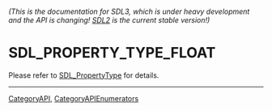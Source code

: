 ###### (This is the documentation for SDL3, which is under heavy development and the API is changing! [SDL2](https://wiki.libsdl.org/SDL2/) is the current stable version!)
# SDL_PROPERTY_TYPE_FLOAT

Please refer to [SDL_PropertyType](SDL_PropertyType) for details.

----
[CategoryAPI](CategoryAPI), [CategoryAPIEnumerators](CategoryAPIEnumerators)


